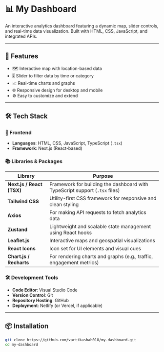 # 📊 My Dashboard

An interactive analytics dashboard featuring a dynamic map, slider controls, and real-time data visualization. Built with HTML, CSS, JavaScript, and integrated APIs.

---

## 🚀 Features

- 🗺️ Interactive map with location-based data
- 🎚️ Slider to filter data by time or category
- 📈 Real-time charts and graphs
- 🌐 Responsive design for desktop and mobile
- ⚙️ Easy to customize and extend

---

## 🛠️ Tech Stack

### 🧩 Frontend
- **Languages**: HTML, CSS, JavaScript, TypeScript (`.tsx`)
- **Framework**: Next.js (React-based)

### 📚 Libraries & Packages

| Library               | Purpose                                                                 |
|-----------------------|-------------------------------------------------------------------------|
| **Next.js / React (TSX)** | Framework for building the dashboard with TypeScript support (`.tsx` files) |
| **Tailwind CSS**      | Utility-first CSS framework for responsive and clean styling            |
| **Axios**             | For making API requests to fetch analytics data                         |
| **Zustand**           | Lightweight and scalable state management using React hooks             |
| **Leaflet.js**        | Interactive maps and geospatial visualizations                          |
| **React Icons**       | Icon set for UI elements and visual cues                                |
| **Chart.js / Recharts** | For rendering charts and graphs (e.g., traffic, engagement metrics)     |

### 🛠️ Development Tools
- **Code Editor**: Visual Studio Code
- **Version Control**: Git
- **Repository Hosting**: GitHub
- **Deployment**: Netlify (or Vercel, if applicable)


---

## 📦 Installation

```bash
git clone https://github.com/vartikashah018/my-dashboard.git
cd my-dashboard

